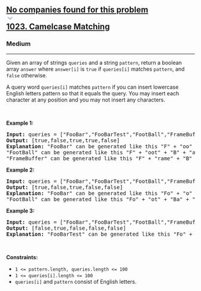 <h2><a href="https://leetcode.com/problems/camelcase-matching/"><div id="big-omega-company-tags"><div id="big-omega-topbar"><div class="companyTagsContainer" style="overflow-x: scroll; flex-wrap: nowrap;"><div class="companyTagsContainer--tag">No companies found for this problem</div></div><div class="companyTagsContainer--chevron"><div><svg version="1.1" id="icon" xmlns="http://www.w3.org/2000/svg" xmlns:xlink="http://www.w3.org/1999/xlink" x="0px" y="0px" viewBox="0 0 32 32" fill="#4087F1" xml:space="preserve" style="width: 20px;"><polygon points="16,22 6,12 7.4,10.6 16,19.2 24.6,10.6 26,12 "></polygon><rect id="_x3C_Transparent_Rectangle_x3E_" class="st0" fill="none" width="32" height="32"></rect></svg></div></div></div></div>1023. Camelcase Matching</a></h2><h3>Medium</h3><hr><div><p>Given an array of strings <code>queries</code> and a string <code>pattern</code>, return a boolean array <code>answer</code> where <code>answer[i]</code> is <code>true</code> if <code>queries[i]</code> matches <code>pattern</code>, and <code>false</code> otherwise.</p>

<p>A query word <code>queries[i]</code> matches <code>pattern</code> if you can insert lowercase English letters pattern so that it equals the query. You may insert each character at any position and you may not insert any characters.</p>

<p>&nbsp;</p>
<p><strong class="example">Example 1:</strong></p>

<pre><strong>Input:</strong> queries = ["FooBar","FooBarTest","FootBall","FrameBuffer","ForceFeedBack"], pattern = "FB"
<strong>Output:</strong> [true,false,true,true,false]
<strong>Explanation:</strong> "FooBar" can be generated like this "F" + "oo" + "B" + "ar".
"FootBall" can be generated like this "F" + "oot" + "B" + "all".
"FrameBuffer" can be generated like this "F" + "rame" + "B" + "uffer".
</pre>

<p><strong class="example">Example 2:</strong></p>

<pre><strong>Input:</strong> queries = ["FooBar","FooBarTest","FootBall","FrameBuffer","ForceFeedBack"], pattern = "FoBa"
<strong>Output:</strong> [true,false,true,false,false]
<strong>Explanation:</strong> "FooBar" can be generated like this "Fo" + "o" + "Ba" + "r".
"FootBall" can be generated like this "Fo" + "ot" + "Ba" + "ll".
</pre>

<p><strong class="example">Example 3:</strong></p>

<pre><strong>Input:</strong> queries = ["FooBar","FooBarTest","FootBall","FrameBuffer","ForceFeedBack"], pattern = "FoBaT"
<strong>Output:</strong> [false,true,false,false,false]
<strong>Explanation:</strong> "FooBarTest" can be generated like this "Fo" + "o" + "Ba" + "r" + "T" + "est".
</pre>

<p>&nbsp;</p>
<p><strong>Constraints:</strong></p>

<ul>
	<li><code>1 &lt;= pattern.length, queries.length &lt;= 100</code></li>
	<li><code>1 &lt;= queries[i].length &lt;= 100</code></li>
	<li><code>queries[i]</code> and <code>pattern</code> consist of English letters.</li>
</ul>
</div>